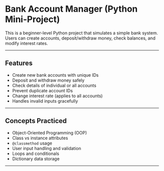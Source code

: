 # Bank Account Manager (Python Mini-Project)

This is a beginner-level Python project that simulates a simple bank system.  
Users can create accounts, deposit/withdraw money, check balances, and modify interest rates.

---

## Features

- Create new bank accounts with unique IDs
- Deposit and withdraw money safely
- Check details of individual or all accounts
- Prevent duplicate account IDs
- Change interest rate (applies to all accounts)
- Handles invalid inputs gracefully

---

## Concepts Practiced

- Object-Oriented Programming (OOP)
- Class vs instance attributes
- `@classmethod` usage
- User input handling and validation
- Loops and conditionals
- Dictionary data storage

---




